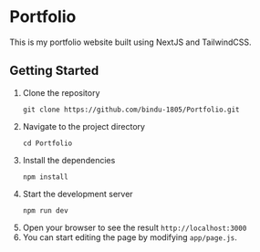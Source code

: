 # Portfolio

This is my portfolio website built using NextJS and TailwindCSS.

## Getting Started

1. Clone the repository <br />
   ```
   git clone https://github.com/bindu-1805/Portfolio.git
   ```
2. Navigate to the project directory <br />
   ```
   cd Portfolio
   ```
3. Install the dependencies <br />
   ```
   npm install
   ```
4. Start the development server <br />
   ```
   npm run dev
   ```
5. Open your browser to see the result `http://localhost:3000` <br />
6. You can start editing the page by modifying `app/page.js`.



